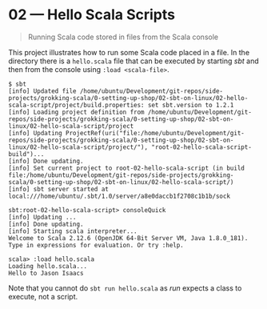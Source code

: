 # 02 &mdash; Hello Scala Scripts 
> Running Scala code stored in files from the Scala console

This project illustrates how to run some Scala code placed in a file. In the directory there is a `hello.scala` file that can be executed by starting *sbt* and then from the console using `:load <scala-file>`.

```
$ sbt
[info] Updated file /home/ubuntu/Development/git-repos/side-projects/grokking-scala/0-setting-up-shop/02-sbt-on-linux/02-hello-scala-script/project/build.properties: set sbt.version to 1.2.1
[info] Loading project definition from /home/ubuntu/Development/git-repos/side-projects/grokking-scala/0-setting-up-shop/02-sbt-on-linux/02-hello-scala-script/project
[info] Updating ProjectRef(uri("file:/home/ubuntu/Development/git-repos/side-projects/grokking-scala/0-setting-up-shop/02-sbt-on-linux/02-hello-scala-script/project/"), "root-02-hello-scala-script-build")...
[info] Done updating.
[info] Set current project to root-02-hello-scala-script (in build file:/home/ubuntu/Development/git-repos/side-projects/grokking-scala/0-setting-up-shop/02-sbt-on-linux/02-hello-scala-script/)
[info] sbt server started at local:///home/ubuntu/.sbt/1.0/server/a8e0daccb1f2708c1b1b/sock

sbt:root-02-hello-scala-script> consoleQuick
[info] Updating ...
[info] Done updating.
[info] Starting scala interpreter...
Welcome to Scala 2.12.6 (OpenJDK 64-Bit Server VM, Java 1.8.0_181).
Type in expressions for evaluation. Or try :help.

scala> :load hello.scala
Loading hello.scala...
Hello to Jason Isaacs
```

Note that you cannot do `sbt run hello.scala` as *run* expects a class to execute, not a script.